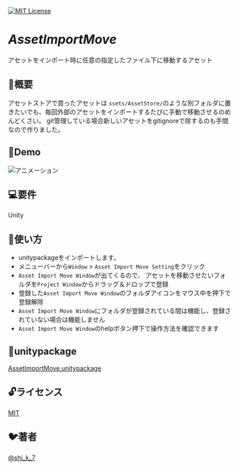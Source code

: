 [![MIT License](http://img.shields.io/badge/license-MIT-blue.svg?style=flat)](LICENSE)    

*AssetImportMove*
====

アセットをインポート時に任意の指定したファイル下に移動するアセット

## 📖概要
アセットストアで買ったアセットは `ssets/AssetStore/`のような別フォルダに置きたいでも、毎回外部のアセットをインポートするたびに手動で移動させるのめんどくさい。
git管理している場合新しいアセットをgitignoreで除するのも手間なので作りました。

## 💃Demo
![アニメーション](https://user-images.githubusercontent.com/40855834/78264061-acc0e900-753d-11ea-9abf-783f3e47c5bf.gif)

## 💻要件
Unity

## 🏃使い方
- unitypackageをインポートします。
- メニューバーから`Window` > `Asset Import Move Setting`をクリック
- `Asset Import Move Window`が出てくるので、 アセットを移動させたいフォルダを`Project Window`からドラッグ＆ドロップで登録
- 登録した`Asset Import Move Window`のフォルダアイコンをマウス中を押下で登録解除
- `Asset Import Move Window`にフォルダが登録されている間は機能し、登録されていない場合は機能しません
- `Asset Import Move Window`のhelpボタン押下で操作方法を確認できます

## 🎁unitypackage
[AssetImportMove.unitypackage](https://github.com/KatanoShingo/AssetImportMove/releases)

## 🔓ライセンス

[MIT](https://github.com/KatanoShingo/AssetImportMove/blob/master/LICENSE)

## 🐦著者
[@shi_k_7](https://twitter.com/shi_k_7)
